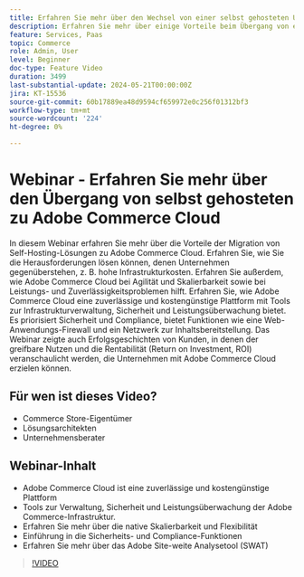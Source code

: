 ```yaml
---
title: Erfahren Sie mehr über den Wechsel von einer selbst gehosteten Umgebung zu Adobe Commerce Cloud
description: Erfahren Sie mehr über einige Vorteile beim Übergang von einer On-Premise-Self-Hosting-Lösung zu Adobe Commerce Cloud. Die Adobe Commerce Cloud-Option ist eine zuverlässige und kostengünstige Plattform, die Tools für die Infrastrukturverwaltung, Sicherheit und Leistungsüberwachung bietet und so zu einer höheren Produktivität führt.
feature: Services, Paas
topic: Commerce
role: Admin, User
level: Beginner
doc-type: Feature Video
duration: 3499
last-substantial-update: 2024-05-21T00:00:00Z
jira: KT-15536
source-git-commit: 60b17889ea48d9594cf659972e0c256f01312bf3
workflow-type: tm+mt
source-wordcount: '224'
ht-degree: 0%

---
```



# Webinar - Erfahren Sie mehr über den Übergang von selbst gehosteten zu Adobe Commerce Cloud

In diesem Webinar erfahren Sie mehr über die Vorteile der Migration von Self-Hosting-Lösungen zu Adobe Commerce Cloud. Erfahren Sie, wie Sie die Herausforderungen lösen können, denen Unternehmen gegenüberstehen, z. B. hohe Infrastrukturkosten.  Erfahren Sie außerdem, wie Adobe Commerce Cloud bei Agilität und Skalierbarkeit sowie bei Leistungs- und Zuverlässigkeitsproblemen hilft. &#x200B;Erfahren Sie, wie Adobe Commerce Cloud eine zuverlässige und kostengünstige Plattform mit Tools zur Infrastrukturverwaltung, Sicherheit und Leistungsüberwachung bietet. &#x200B;Es priorisiert Sicherheit und Compliance, bietet Funktionen wie eine Web-Anwendungs-Firewall und ein Netzwerk zur Inhaltsbereitstellung. Das Webinar zeigte auch Erfolgsgeschichten von Kunden, in denen der greifbare Nutzen und die Rentabilität (Return on Investment, ROI) veranschaulicht werden, die Unternehmen mit Adobe Commerce Cloud erzielen können.

## Für wen ist dieses Video?

* Commerce Store-Eigentümer
* Lösungsarchitekten
* Unternehmensberater


## Webinar-Inhalt

* Adobe Commerce Cloud ist eine zuverlässige und kostengünstige Plattform
* Tools zur Verwaltung, Sicherheit und Leistungsüberwachung der Adobe Commerce-Infrastruktur. &#x200B;
* Erfahren Sie mehr über die native Skalierbarkeit und Flexibilität
* Einführung in die Sicherheits- und Compliance-Funktionen
* Erfahren Sie mehr über das Adobe Site-weite Analysetool (SWAT)

>[!VIDEO](https://video.tv.adobe.com/v/3429251?learn=on)
